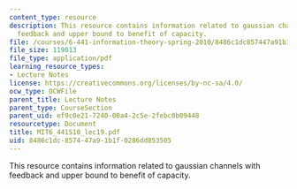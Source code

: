```yaml
---
content_type: resource
description: This resource contains information related to gaussian channels with
  feedback and upper bound to benefit of capacity.
file: /courses/6-441-information-theory-spring-2010/8486c1dc857447a91b1f0286dd853505_MIT6_441S10_lec19.pdf
file_size: 119013
file_type: application/pdf
learning_resource_types:
- Lecture Notes
license: https://creativecommons.org/licenses/by-nc-sa/4.0/
ocw_type: OCWFile
parent_title: Lecture Notes
parent_type: CourseSection
parent_uid: ef9c0e21-7240-00a4-2c5e-2febc0b09448
resourcetype: Document
title: MIT6_441S10_lec19.pdf
uid: 8486c1dc-8574-47a9-1b1f-0286dd853505
---
```

This resource contains information related to gaussian channels with feedback and upper bound to benefit of capacity.
